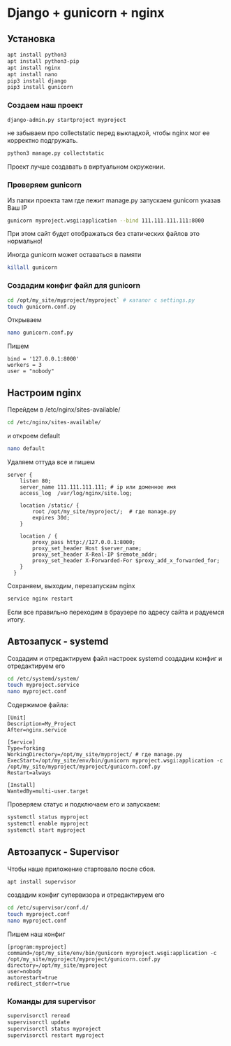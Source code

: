 # Django + gunicorn + nginx

## Установка

```bash
apt install python3
apt install python3-pip
apt install nginx
apt install nano
pip3 install django
pip3 install gunicorn
```

### Создаем наш проект

```bash
django-admin.py startproject myproject
```
не забываем про collectstatic перед выкладкой, чтобы nginx мог ее корректно подгружать.
```bash
python3 manage.py collectstatic
```
Проект лучше создавать в виртуальном окружении.

### Проверяем gunicorn

Из папки проекта там где лежит manage.py запускаем gunicorn указав Ваш IP
```bash
gunicorn myproject.wsgi:application --bind 111.111.111.111:8000
```

При этом сайт будет отображаться без статических файлов это нормально!

Иногда gunicorn может оставаться в памяти
```bash
killall gunicorn
```

### Создадим конфиг файл для gunicorn

```bash
cd /opt/my_site/myproject/myproject` # каталог с settings.py
touch gunicorn.conf.py
```
Открываем
```bash
nano gunicorn.conf.py
```
Пишем
```text
bind = '127.0.0.1:8000'
workers = 3
user = "nobody"
```
## Настроим nginx

Перейдем в /etc/nginx/sites-available/
```bash
cd /etc/nginx/sites-available/
```
и откроем default
```bash
nano default
```

Удаляем оттуда все и пишем

```nginx
server {
    listen 80;
    server_name 111.111.111.111; # ip или доменное имя
    access_log  /var/log/nginx/site.log;

    location /static/ {
        root /opt/my_site/myproject/;  # где manage.py
        expires 30d;
    }

    location / {
        proxy_pass http://127.0.0.1:8000;
        proxy_set_header Host $server_name;
        proxy_set_header X-Real-IP $remote_addr;
        proxy_set_header X-Forwarded-For $proxy_add_x_forwarded_for;
    }
  }
```

Сохраняем, выходим, перезапускам nginx
```bash
service nginx restart
```
Если все правильно переходим в браузере по адресу сайта и радуемся итогу.

## Автозапуск - systemd
Создадим и отредактируем файл настроек systemd
создадим конфиг и отредактируем его

```bash
cd /etc/systemd/system/
touch myproject.service
nano myproject.conf
```
Содержимое файла:
```
[Unit]
Description=My_Project
After=nginx.service

[Service]
Type=forking
WorkingDirectory=/opt/my_site/myproject/ # где manage.py
ExecStart=/opt/my_site/env/bin/gunicorn myproject.wsgi:application -c /opt/my_site/myproject/myproject/gunicorn.conf.py
Restart=always

[Install]
WantedBy=multi-user.target
```

Проверяем статус и подключаем его и запускаем:

```bash
systemctl status myproject
systemctl enable myproject
systemctl start myproject
```



## Автозапуск - Supervisor

Чтобы наше приложение стартовало после сбоя.
```bash
apt install supervisor
```
создадим конфиг супервизора и отредактируем его
```bash
cd /etc/supervisor/conf.d/
touch myproject.conf
nano myproject.conf
```

Пишем наш конфиг
```text
[program:myproject]
command=/opt/my_site/env/bin/gunicorn myproject.wsgi:application -c /opt/my_site/myproject/myproject/gunicorn.conf.py
directory=/opt/my_site/myproject
user=nobody
autorestart=true
redirect_stderr=true
```

### Команды для supervisor

```bash
supervisorctl reread
supervisorctl update
supervisorctl status myproject
supervisorctl restart myproject
```
